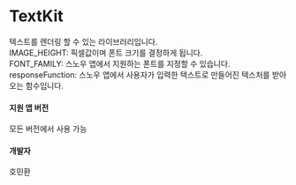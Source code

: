# TextKit
텍스트를 렌더링 할 수 있는 라이브러리입니다.<br>
IMAGE_HEIGHT: 픽셀값이며 폰트 크기를 결정하게 됩니다.<br>
FONT_FAMILY: 스노우 앱에서 지원하는 폰트를 지정할 수 있습니다.<br>
responseFunction: 스노우 앱에서 사용자가 입력한 텍스트로 만들어진 텍스처를 받아오는 함수입니다.<br>

#### 지원 앱 버전
모든 버전에서 사용 가능

#### 개발자
호민환
